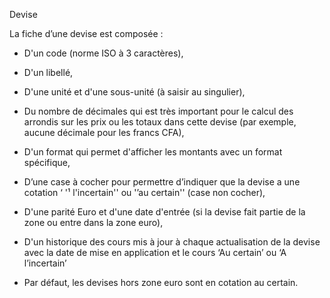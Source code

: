 






Devise




La fiche d’une devise est composée :


* D'un code (norme ISO à 3 caractères),
* D'un libellé,
* D'une unité et d'une sous-unité (à saisir au singulier),
* Du nombre de décimales qui est très important pour le calcul des arrondis sur les prix ou les totaux dans cette devise (par exemple, aucune décimale pour les francs CFA),
* D'un format qui permet d'afficher les montants avec un format spécifique,
* D’une case à cocher pour permettre d’indiquer que la devise a une cotation ‘ '¹ l'incertain'' ou '’au certain'' (case non cocher),
* D'une parité Euro et d'une date d'entrée (si la devise fait partie de la zone ou entre dans la zone euro),
* D'un historique des cours mis à jour à chaque actualisation de la devise avec la date de mise en application et le cours ‘Au certain’ ou ‘A l’incertain’


* Par défaut, les devises hors zone euro sont en cotation au certain.


